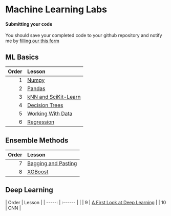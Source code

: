 # Machine Learning Labs

#### Submitting your code

You should save your completed code to your github repository and notify me by [filling our this form](https://forms.gle/U5HYHJdKaR5vDtSM9)

##

## ML Basics

| Order | Lesson                                         |
| ----: | :--------------------------------------------- |
|     1 | [Numpy](numpy.ipynb)                           |
|     2 | [Pandas](pandas.ipynb)                         |
|     3 | [kNN and SciKit-Learn](intro_to_sklearn.ipynb) |
|     4 | [Decision Trees](decision_trees.ipynb)         |
|     5 | [Working With Data](WorkingWithData.ipynb)     |
|     6 | [Regression](regression.ipynb)                 |



## Ensemble Methods

| Order | Lesson                                          |
| ----: | :---------------------------------------------- |
|     7 | [Bagging and Pasting](bagging_n_pasting.ipynb) |
|     8 | [XGBoost](xgboostLab.ipynb)                     |

## Deep Learning

| Order | Lesson |
| -----: | :------ |                                              |
| 9    | [A First Look at Deep Learning](A_first_look_at_deep_learning.ipynb) |
| 10 | CNN |

